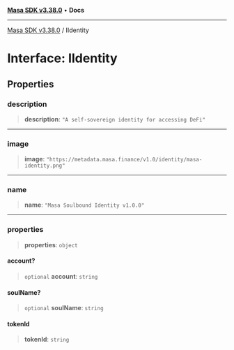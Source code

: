 [**Masa SDK v3.38.0**](../README.md) • **Docs**

***

[Masa SDK v3.38.0](../globals.md) / IIdentity

# Interface: IIdentity

## Properties

### description

> **description**: `"A self-sovereign identity for accessing DeFi"`

***

### image

> **image**: `"https://metadata.masa.finance/v1.0/identity/masa-identity.png"`

***

### name

> **name**: `"Masa Soulbound Identity v1.0.0"`

***

### properties

> **properties**: `object`

#### account?

> `optional` **account**: `string`

#### soulName?

> `optional` **soulName**: `string`

#### tokenId

> **tokenId**: `string`
